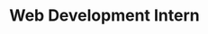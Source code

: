 ---
supressed: true
title: "Web Development Intern"
begin: 2013-12-01
end: 2015-12-01
company: "Interlegis"
companyURL: "https://www12.senado.leg.br/interlegis"
info: "In Brazilian Senate"
---